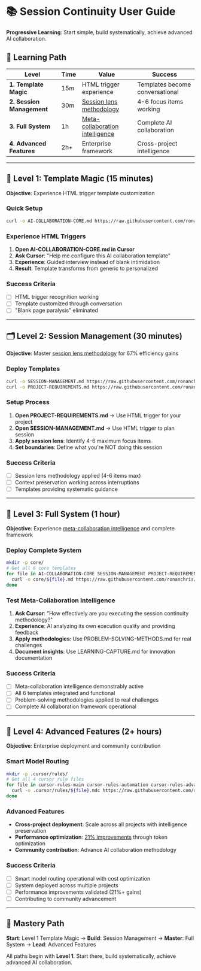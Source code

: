 # 📚 Session Continuity User Guide

**Progressive Learning**: Start simple, build systematically, achieve advanced AI collaboration.

## 🎯 Learning Path

| Level | Time | Value | Success |
|-------|------|-------|---------|
| **1. Template Magic** | 15m | HTML trigger experience | Templates become conversational |
| **2. Session Management** | 30m | [Session lens methodology](core/SESSION-MANAGEMENT.md#session-lens-focus) | 4-6 focus items working |
| **3. Full System** | 1h | [Meta-collaboration intelligence](BREAKTHROUGH-ACHIEVEMENTS.md) | Complete AI collaboration |
| **4. Advanced Features** | 2h+ | Enterprise framework | Cross-project intelligence |

---

## 📖 Level 1: Template Magic (15 minutes)

**Objective**: Experience HTML trigger template customization

### **Quick Setup**
```bash
curl -o AI-COLLABORATION-CORE.md https://raw.githubusercontent.com/ronanchris/session-continuity-kit-ronan-v2/main/core/AI-COLLABORATION-CORE.md
```

### **Experience HTML Triggers**
1. **Open AI-COLLABORATION-CORE.md in Cursor**
2. **Ask Cursor**: "Help me configure this AI collaboration template"
3. **Experience**: Guided interview instead of blank intimidation
4. **Result**: Template transforms from generic to personalized

### **Success Criteria**
- [ ] HTML trigger recognition working
- [ ] Template customized through conversation
- [ ] "Blank page paralysis" eliminated

---

## 🗂️ Level 2: Session Management (30 minutes)

**Objective**: Master [session lens methodology](core/SESSION-MANAGEMENT.md#session-lens-focus) for 67% efficiency gains

### **Deploy Templates**
```bash
curl -o SESSION-MANAGEMENT.md https://raw.githubusercontent.com/ronanchris/session-continuity-kit-ronan-v2/main/core/SESSION-MANAGEMENT.md
curl -o PROJECT-REQUIREMENTS.md https://raw.githubusercontent.com/ronanchris/session-continuity-kit-ronan-v2/main/core/PROJECT-REQUIREMENTS.md
```

### **Setup Process**
1. **Open PROJECT-REQUIREMENTS.md** → Use HTML trigger for your project
2. **Open SESSION-MANAGEMENT.md** → Use HTML trigger to plan session
3. **Apply session lens**: Identify 4-6 maximum focus items
4. **Set boundaries**: Define what you're NOT doing this session

### **Success Criteria**
- [ ] Session lens methodology applied (4-6 items max)
- [ ] Context preservation working across interruptions
- [ ] Templates providing systematic guidance

---

## 🧠 Level 3: Full System (1 hour)

**Objective**: Experience [meta-collaboration intelligence](BREAKTHROUGH-ACHIEVEMENTS.md) and complete framework

### **Deploy Complete System**
```bash
mkdir -p core/
# Get all 6 core templates
for file in AI-COLLABORATION-CORE SESSION-MANAGEMENT PROJECT-REQUIREMENTS PROBLEM-SOLVING-METHODS LEARNING-CAPTURE SYSTEM-DEPLOYMENT; do
  curl -o core/${file}.md https://raw.githubusercontent.com/ronanchris/session-continuity-kit-ronan-v2/main/core/${file}.md
done
```

### **Test Meta-Collaboration Intelligence**
1. **Ask Cursor**: "How effectively are you executing the session continuity methodology?"
2. **Experience**: AI analyzing its own execution quality and providing feedback
3. **Apply methodologies**: Use PROBLEM-SOLVING-METHODS.md for real challenges
4. **Document insights**: Use LEARNING-CAPTURE.md for innovation documentation

### **Success Criteria**
- [ ] Meta-collaboration intelligence demonstrably active
- [ ] All 6 templates integrated and functional
- [ ] Problem-solving methodologies applied to real challenges
- [ ] Complete AI collaboration framework operational

---

## 🚀 Level 4: Advanced Features (2+ hours)

**Objective**: Enterprise deployment and community contribution

### **Smart Model Routing**
```bash
mkdir -p .cursor/rules/
# Get all 4 cursor rule files
for file in cursor-rules-main cursor-rules-automation cursor-rules-advanced-automation ronan-smart-model-routing; do
  curl -o .cursor/rules/${file}.mdc https://raw.githubusercontent.com/ronanchris/session-continuity-kit-ronan-v2/main/.cursor/rules/${file}.mdc
done
```

### **Advanced Features**
- **Cross-project deployment**: Scale across all projects with intelligence preservation
- **Performance optimization**: [21% improvements](BREAKTHROUGH-ACHIEVEMENTS.md) through token optimization
- **Community contribution**: Advance AI collaboration methodology

### **Success Criteria**
- [ ] Smart model routing operational with cost optimization
- [ ] System deployed across multiple projects
- [ ] Performance improvements validated (21%+ gains)
- [ ] Contributing to community advancement

---

## 🎯 Mastery Path

**Start**: Level 1 Template Magic → **Build**: Session Management → **Master**: Full System → **Lead**: Advanced Features

All paths begin with **Level 1**. Start there, build systematically, achieve advanced AI collaboration.